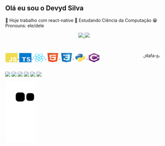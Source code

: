 ## Olá eu sou o Devyd Silva

🍒 Hoje trabalho com react-native
🍇 Estudando Ciência da Computação
😁 Pronouns: ele/dele

<div align="center">
  <a href="https://github.com/DevydSilva">
  <img height="180em" src="https://github-readme-stats.vercel.app/api?username=DevydSilva&show_icons=true&theme=dracula&include_all_commits=true&count_private=true"/>
  <img height="180em" src="https://github-readme-stats.vercel.app/api/top-langs/?username=DevydSilva&layout=compact&langs_count=7&theme=dracula"/>
</div>
  
  ##
  
  <div style="display: inline_block"><br>
  <img align="center" alt="Rafa-Js" height="30" width="40" src="https://raw.githubusercontent.com/devicons/devicon/master/icons/javascript/javascript-plain.svg">
  <img align="center" alt="Rafa-Ts" height="30" width="40" src="https://raw.githubusercontent.com/devicons/devicon/master/icons/typescript/typescript-plain.svg">
  <img align="center" alt="Rafa-React" height="30" width="40" src="https://raw.githubusercontent.com/devicons/devicon/master/icons/react/react-original.svg">
  <img align="center" alt="Rafa-HTML" height="30" width="40" src="https://raw.githubusercontent.com/devicons/devicon/master/icons/html5/html5-original.svg">
  <img align="center" alt="Rafa-CSS" height="30" width="40" src="https://raw.githubusercontent.com/devicons/devicon/master/icons/css3/css3-original.svg">
  <img align="center" alt="Rafa-Python" height="30" width="40" src="https://raw.githubusercontent.com/devicons/devicon/master/icons/python/python-original.svg">
  <img align="center" alt="Rafa-Csharp" height="30" width="40" src="https://raw.githubusercontent.com/devicons/devicon/master/icons/csharp/csharp-original.svg">
  <img align="right" alt="Rafa-pic" height="150" style="border-radius:250px;" src="https://lh3.googleusercontent.com/pw/AM-JKLVxbSynYmXMU49faPb_7Ug-vtYIOWbFpGShfBKhGc0D8pSPWzMp_Mk7WdSJBHMreC396DAg5JhnCa5jfbUslz0d2nkUERLQ8rLCOEybDPg2kA_bMuroKRO5jSP2U2y040VLuaoM1j4YT-UA5mABIG16=w922-h872-no?authuser=0">
</div>
  
  ##
  
  <div>
    <a href="https://www.youtube.com/channel/UC4vaJzLATh4iHhbNf5_viFg" target="_blank"><img src="https://img.shields.io/badge/YouTube-FF0000?style=for-the-badge&logo=youtube&logoColor=white" target="_blank"></a>
    <a href="https://www.instagram.com/devydsilvade/" target="_blank"><img src="https://img.shields.io/badge/-Instagram-%23E4405F?style=for-the-badge&logo=instagram&logoColor=white" target="_blank"></a>
 	<a href="https://www.twitch.tv/devydk45" target="_blank"><img src="https://img.shields.io/badge/Twitch-9146FF?style=for-the-badge&logo=twitch&logoColor=white" target="_blank"></a>
 <a href="https://support.discord.com/hc/pt-br" target="_blank"><img src="https://img.shields.io/badge/Discord-7289DA?style=for-the-badge&logo=discord&logoColor=white" target="_blank"></a> 
  <a href = "devyd.santana20201@gmail.com"><img src="https://img.shields.io/badge/Gmail-D14836?style=for-the-badge&logo=gmail&logoColor=white"></a>
  <a href="https://www.linkedin.com/in/devyd-silva-110a01208/" target="_blank"><img src="https://img.shields.io/badge/-LinkedIn-%230077B5?style=for-the-badge&logo=linkedin&logoColor=white" target="_blank"></a> 
  </div>
  
  ![Snake animation](https://github.com/DevydSilva/Devydsilva/blob/output/github-contribution-grid-snake.svg)
